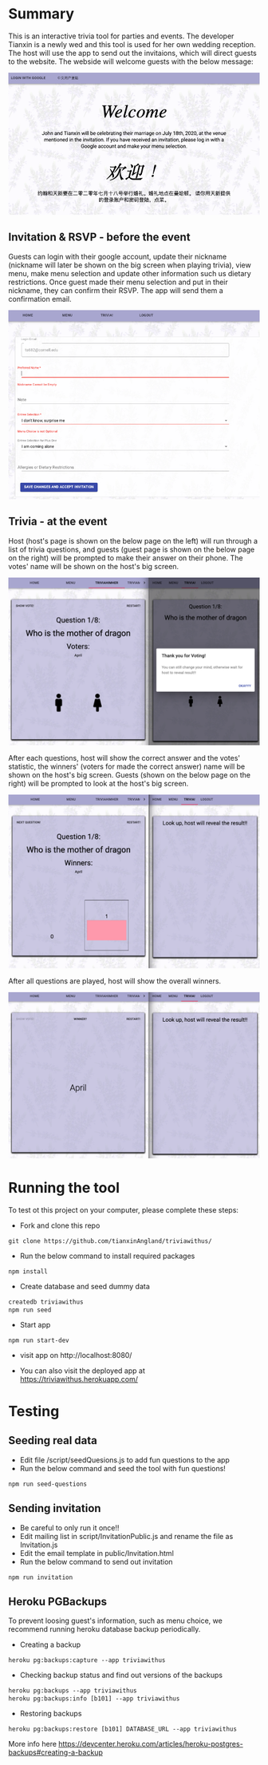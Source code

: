 # Summary

This is an interactive trivia tool for parties and events. The developer Tianxin is a newly wed and this tool is used for her own wedding reception. The host will use the app to send out the invitaions, which will direct guests to the website. The webside will welcome guests with the below message:

<p align="center">
  <img src="public/ReadmeWelcome.png"  title="hover text">
</p>

## Invitation & RSVP - before the event

Guests can login with their google account, update their nickname (nickname will later be shown on the big screen when playing trivia), view menu, make menu selection and update other information such us dietary restrictions. Once guest made their menu selection and put in their nickname, they can confirm their RSVP. The app will send them a confirmation email.

<p align="center">
  <img src="public/ReadmeGuestInfo.png"  title="hover text">
</p>

## Trivia - at the event

Host (host's page is shown on the below page on the left) will run through a list of trivia questions, and guests (guest page is shown on the below page on the right) will be prompted to make their answer on their phone. The votes' name will be shown on the host's big screen.

<p align="center">
  <img src="public/ReadmeQuestion.png"  title="hover text">
</p>

After each questions, host will show the correct answer and the votes' statistic, the winners' (voters for made the correct answer) name will be shown on the host's big screen. Guests (shown on the below page on the right) will be prompted to look at the host's big screen.

<p align="center">
  <img src="public/ReadmeVote.png"  title="hover text">
</p>

After all questions are played, host will show the overall winners.

<p align="center">
  <img src="public/ReadmeWinner.png"  title="hover text">
</p>

# Running the tool

To test ot this project on your computer, please complete these steps:

- Fork and clone this repo

```
git clone https://github.com/tianxinAngland/triviawithus/
```

- Run the below command to install required packages

```
npm install
```

- Create database and seed dummy data

```
createdb triviawithus
npm run seed
```

- Start app

```
npm run start-dev
```

- visit app on http://localhost:8080/

- You can also visit the deployed app at https://triviawithus.herokuapp.com/

# Testing

## Seeding real data

- Edit file /script/seedQuesions.js to add fun questions to the app
- Run the below command and seed the tool with fun questions!

```
npm run seed-questions
```

## Sending invitation

- Be careful to only run it once!!
- Edit mailing list in script/InvitationPublic.js and rename the file as Invitation.js
- Edit the email template in public/Invitation.html
- Run the below command to send out invitation

```
npm run invitation
```

## Heroku PGBackups

To prevent loosing guest's information, such as menu choice, we recommend running heroku database backup periodically.

- Creating a backup

```
heroku pg:backups:capture --app triviawithus
```

- Checking backup status and find out versions of the backups

```
heroku pg:backups --app triviawithus
heroku pg:backups:info [b101] --app triviawithus
```

- Restoring backups

```
heroku pg:backups:restore [b101] DATABASE_URL --app triviawithus
```

More info here https://devcenter.heroku.com/articles/heroku-postgres-backups#creating-a-backup
